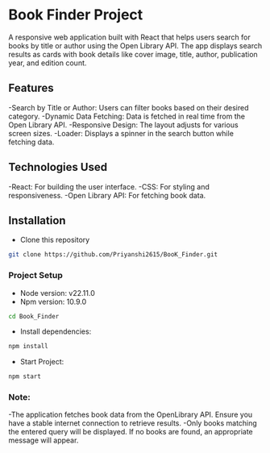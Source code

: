 # Book Finder Project

A responsive web application built with React that helps users search for books by title or author using the Open Library API. The app displays search results as cards with book details like cover image, title, author, publication year, and edition count.

## Features

-Search by Title or Author: Users can filter books based on their desired category.
-Dynamic Data Fetching: Data is fetched in real time from the Open Library API.
-Responsive Design: The layout adjusts for various screen sizes.
-Loader: Displays a spinner in the search button while fetching data.

## Technologies Used

-React: For building the user interface.
-CSS: For styling and responsiveness.
-Open Library API: For fetching book data.

## Installation

- Clone this repository

```bash
git clone https://github.com/Priyanshi2615/BooK_Finder.git
```

### Project Setup

- Node version: v22.11.0
- Npm version: 10.9.0

```bash
cd Book_Finder
```

- Install dependencies:

```bash
npm install
```

- Start Project:

```bash
npm start
```

### Note:

-The application fetches book data from the OpenLibrary API. Ensure you have a stable internet connection to retrieve results.
-Only books matching the entered query will be displayed. If no books are found, an appropriate message will appear.
